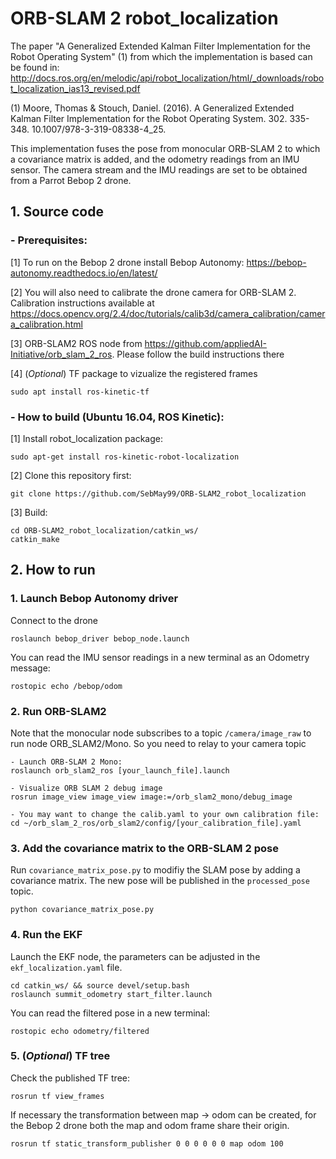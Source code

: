 # ORB-SLAM 2 robot_localization

The paper "A Generalized Extended Kalman Filter Implementation for the Robot Operating System" (1) from which the implementation is based can be found in: http://docs.ros.org/en/melodic/api/robot_localization/html/_downloads/robot_localization_ias13_revised.pdf 

(1) Moore, Thomas & Stouch, Daniel. (2016). A Generalized Extended Kalman Filter Implementation for the Robot Operating System. 302. 335-348. 10.1007/978-3-319-08338-4_25.

This implementation fuses the pose from monocular ORB-SLAM 2 to which a covariance matrix is added, and the odometry readings from an IMU sensor. The camera stream and the IMU readings are set to be obtained from a Parrot Bebop 2 drone.

## 1. Source code
### - Prerequisites:

[1] To run on the Bebop 2 drone install Bebop Autonomy: https://bebop-autonomy.readthedocs.io/en/latest/
    
[2] You will also need to calibrate the drone camera for ORB-SLAM 2. Calibration instructions available at    https://docs.opencv.org/2.4/doc/tutorials/calib3d/camera_calibration/camera_calibration.html

[3] ORB-SLAM2 ROS node from https://github.com/appliedAI-Initiative/orb_slam_2_ros. Please follow the build instructions there

[4] (*Optional*) TF package to vizualize the registered frames
````
sudo apt install ros-kinetic-tf
````
### - How to build (Ubuntu 16.04, ROS Kinetic):
[1] Install robot_localization package:
````
sudo apt-get install ros-kinetic-robot-localization
````
[2] Clone this repository first:
````
git clone https://github.com/SebMay99/ORB-SLAM2_robot_localization
````
[3] Build:
````
cd ORB-SLAM2_robot_localization/catkin_ws/
catkin_make
````
## 2. How to run
### 1. Launch Bebop Autonomy driver
Connect to the drone
````
roslaunch bebop_driver bebop_node.launch
````
You can read the IMU sensor readings in a new terminal as an Odometry message:
````
rostopic echo /bebop/odom
````
### 2. Run ORB-SLAM2
Note that the monocular node subscribes to a topic `/camera/image_raw` to run node ORB_SLAM2/Mono. So you need to relay to your camera topic
````
- Launch ORB-SLAM 2 Mono:
roslaunch orb_slam2_ros [your_launch_file].launch

- Visualize ORB SLAM 2 debug image
rosrun image_view image_view image:=/orb_slam2_mono/debug_image

- You may want to change the calib.yaml to your own calibration file:
cd ~/orb_slam_2_ros/orb_slam2/config/[your_calibration_file].yaml

````
### 3. Add the covariance matrix to the ORB-SLAM 2 pose
Run `covariance_matrix_pose.py` to modifiy the SLAM pose by adding a covariance matrix. The new pose will be published in the `processed_pose` topic.
````
python covariance_matrix_pose.py
````

### 4. Run the EKF
Launch the EKF node, the parameters can be adjusted in the `ekf_localization.yaml` file.
````
cd catkin_ws/ && source devel/setup.bash 
roslaunch summit_odometry start_filter.launch
````
You can read the filtered pose in a new terminal:
````
rostopic echo odometry/filtered
````

### 5. (*Optional*) TF tree
Check the published TF tree:
````
rosrun tf view_frames
````
If necessary the transformation between map -> odom can be created, for the Bebop 2 drone both the map and odom frame share their origin.
````
rosrun tf static_transform_publisher 0 0 0 0 0 0 map odom 100
````
